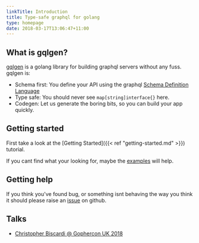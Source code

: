 ```yaml
---
linkTitle: Introduction
title: Type-safe graphql for golang
type: homepage
date: 2018-03-17T13:06:47+11:00
---
```


## What is gqlgen?

[gqlgen](https://github.com/Morkow/gqlgen) is a golang library for building graphql servers without any fuss. gqlgen is:

 - Schema first: You define your API using the graphql [Schema Definition Language](http://graphql.org/learn/schema/)
 - Type safe: You should never see `map[string]interface{}` here.
 - Codegen: Let us generate the boring bits, so you can build your app quickly. 


## Getting started

First take a look at the [Getting Started]({{< ref "getting-started.md" >}}) tutorial.

If you cant find what your looking for, maybe the [examples](https://github.com/Morkow/gqlgen/tree/master/example) will help.


## Getting help

If you think you've found bug, or something isnt behaving the way you think it should please raise an [issue](https://github.com/Morkow/gqlgen/issues) on github.


## Talks

 - [Christopher Biscardi @ Gophercon UK 2018](https://youtu.be/FdURVezcdcw) 
